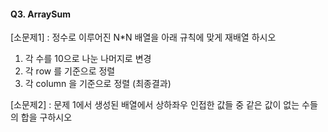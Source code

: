 #### Q3. ArraySum
[소문제1] 
: 정수로 이루어진 N*N 배열을 아래 규칙에 맞게 재배열 하시오
1) 각 수를 10으로 나눈 나머지로 변경
2) 각 row 를 기준으로 정렬
3) 각 column 을 기준으로 정렬 (최종결과) 




[소문제2] 
: 문제 1에서 생성된 배열에서 상하좌우 인접한 값들 중 같은 값이 없는 수들의 합을 구하시오 




